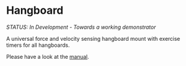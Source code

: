 # Hangboard 

*STATUS: In Development - Towards a working demonstrator*

A universal force and velocity sensing hangboard mount with exercise timers for all hangboards. 

Please have a look at the [manual](https://8ch9azbsfifz.github.io/hangboard/doc/index.html).

